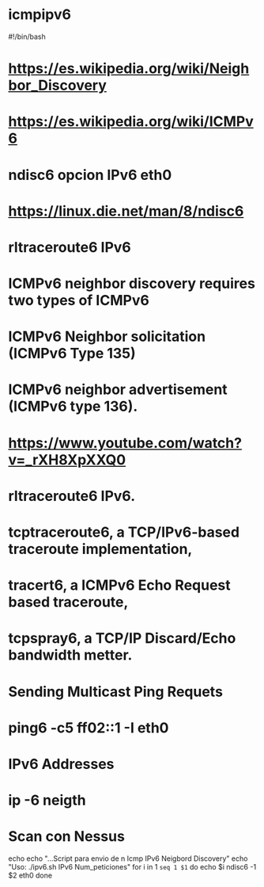 # icmpipv6 

#!/bin/bash
# https://es.wikipedia.org/wiki/Neighbor_Discovery
# https://es.wikipedia.org/wiki/ICMPv6
# ndisc6 opcion IPv6 eth0
# https://linux.die.net/man/8/ndisc6
# rltraceroute6 IPv6
# ICMPv6 neighbor discovery requires two types of ICMPv6
# ICMPv6 Neighbor solicitation (ICMPv6 Type 135) 
# ICMPv6 neighbor advertisement (ICMPv6 type 136).
# https://www.youtube.com/watch?v=_rXH8XpXXQ0
# rltraceroute6 IPv6.
# tcptraceroute6, a TCP/IPv6-based traceroute implementation,
# tracert6, a ICMPv6 Echo Request based traceroute,
# tcpspray6, a TCP/IP Discard/Echo bandwidth metter.
# Sending Multicast Ping Requets
# ping6 -c5 ff02::1 -I eth0
# IPv6 Addresses
# ip -6 neigth
# Scan con Nessus
echo
echo "...Script para envio de n Icmp IPv6 Neigbord Discovery" 
echo "Uso: ./ipv6.sh IPv6 Num_peticiones"
for i in 1 `seq 1 $1`
do
echo $i
ndisc6 -1 $2 eth0
done
